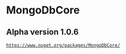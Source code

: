# MongoDbCore

## Alpha version 1.0.6

[`https://www.nuget.org/packages/MongoDbCore/`](https://www.nuget.org/packages/MongoDbCore/)
